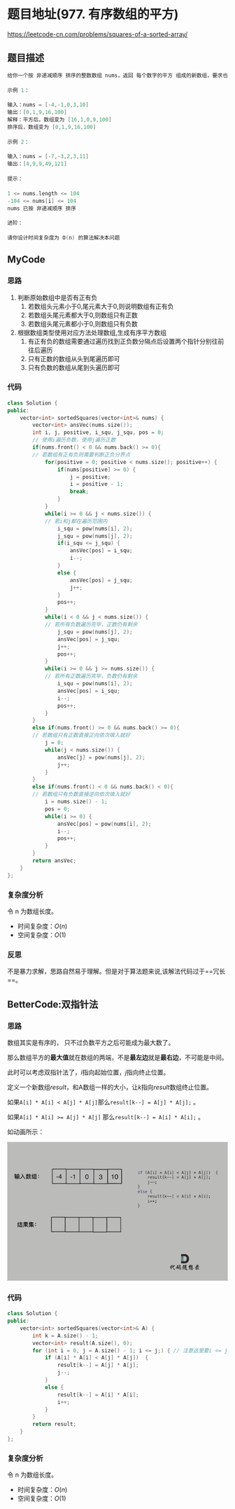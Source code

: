 # 题目地址(977. 有序数组的平方)

https://leetcode-cn.com/problems/squares-of-a-sorted-array/

## 题目描述

```c++
给你一个按 非递减顺序 排序的整数数组 nums，返回 每个数字的平方 组成的新数组，要求也按 非递减顺序 排序。

示例 1：

输入：nums = [-4,-1,0,3,10]
输出：[0,1,9,16,100]
解释：平方后，数组变为 [16,1,0,9,100]
排序后，数组变为 [0,1,9,16,100]

示例 2：

输入：nums = [-7,-3,2,3,11]
输出：[4,9,9,49,121]

提示：

1 <= nums.length <= 104
-104 <= nums[i] <= 104
nums 已按 非递减顺序 排序

进阶：

请你设计时间复杂度为 O(n) 的算法解决本问题
```

##  MyCode

### 思路

1. 判断原始数组中是否有正有负
   1. 若数组头元素小于0,尾元素大于0,则说明数组有正有负
   2. 若数组头尾元素都大于0,则数组只有正数
   3. 若数组头尾元素都小于0,则数组只有负数
2. 根据数组类型使用对应方法处理数组,生成有序平方数组
   1. 有正有负的数组需要通过遍历找到正负数分隔点后设置两个指针分别往前往后遍历
   2. 只有正数的数组从头到尾遍历即可
   3. 只有负数的数组从尾到头遍历即可

### **代码**

```c++
class Solution {
public:
    vector<int> sortedSquares(vector<int>& nums) {
        vector<int> ansVec(nums.size());
        int i, j, positive, i_squ, j_squ, pos = 0;
      	// 使用i遍历负数，使用j遍历正数
        if(nums.front() < 0 && nums.back() >= 0){
        // 若数组有正有负则需要判断正负分界点
            for(positive = 0; positive < nums.size(); positive++) {
                if(nums[positive] >= 0) {
                    j = positive;
                    i = positive - 1;
                    break;
                }
            }
            while(i >= 0 && j < nums.size()) {
            // 若i和j都在遍历范围内
                i_squ = pow(nums[i], 2);
                j_squ = pow(nums[j], 2);
                if(i_squ <= j_squ) {
                    ansVec[pos] = i_squ;
                    i--;
                }
                else {
                    ansVec[pos] = j_squ;
                    j++;
                }
                pos++;
            }
            while(i < 0 && j < nums.size()) {
            // 若所有负数遍历完毕，正数仍有剩余
                j_squ = pow(nums[j], 2);
                ansVec[pos] = j_squ;
                j++;
                pos++;
            }
            while(i >= 0 && j >= nums.size()) {
            // 若所有正数遍历完毕，负数仍有剩余
                i_squ = pow(nums[i], 2);
                ansVec[pos] = i_squ;
                i--;
                pos++;
            }
        }
        else if(nums.front() >= 0 && nums.back() >= 0){
        // 若数组只有正数直接正向依次填入就好
            j = 0;
            while(j < nums.size()) {
                ansVec[j] = pow(nums[j], 2);
                j++;
            }
        }
        else if(nums.front() < 0 && nums.back() < 0){
        // 若数组只有负数直接逆向依次填入就好
            i = nums.size() - 1;
            pos = 0;
            while(i >= 0) {
                ansVec[pos] = pow(nums[i], 2);
                i--;
                pos++;
            }
        }
        return ansVec;
    }
};
```

### **复杂度分析**

令 n 为数组长度。

- 时间复杂度：$O(n)$
- 空间复杂度：$O(1)$

### **反思**

不是暴力求解，思路自然易于理解。但是对于算法题来说,该解法代码过于==冗长==。



## BetterCode:双指针法

### 思路

数组其实是有序的， 只不过负数平方之后可能成为最大数了。

那么数组平方的**最大值**就在数组的两端，不是**最左边**就是**最右边**，不可能是中间。

此时可以考虑双指针法了，$i$指向起始位置，$j$指向终止位置。

定义一个新数组$result$，和A数组一样的大小，让$k$指向$result$数组终止位置。

如果`A[i] * A[i] < A[j] * A[j]`那么`result[k--] = A[j] * A[j];` 。

如果`A[i] * A[i] >= A[j] * A[j]` 那么`result[k--] = A[i] * A[i];` 。

如动画所示：

![img](LeetCode977有序数组的平方.assets/977.有序数组的平方.gif)

### 代码

```cpp
class Solution {
public:
    vector<int> sortedSquares(vector<int>& A) {
        int k = A.size() - 1;
        vector<int> result(A.size(), 0);
        for (int i = 0, j = A.size() - 1; i <= j;) { // 注意这里要i <= j，因为最后要处理两个元素
            if (A[i] * A[i] < A[j] * A[j])  {
                result[k--] = A[j] * A[j];
                j--;
            }
            else {
                result[k--] = A[i] * A[i];
                i++;
            }
        }
        return result;
    }
};
```

### 复杂度分析

令 n 为数组长度。

- 时间复杂度：$O(n)$
- 空间复杂度：$O(1)$